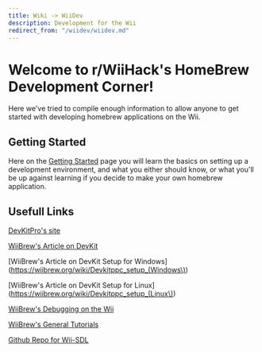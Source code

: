 ```yaml
---
title: Wiki -> WiiDev
description: Development for the Wii
redirect_from: "/wiidev/wiidev.md"
---
```


# Welcome to r/WiiHack's HomeBrew Development Corner!

Here we've tried to compile enough information to allow anyone to get started with developing homebrew applications on the Wii.

## Getting Started

Here on the [Getting Started](./setup.md) page you will learn the basics on setting up a development environment, and what you either should know, or what you'll be up against learning if you decide to make your own homebrew application.

## Usefull Links

[DevKitPro's site](https://devkitpro.org)

[WiiBrew's Article on DevKit](https://wiibrew.org/wiki/DevkitPPC)

[WiiBrew's Article on DevKit Setup for Windows](https://wiibrew.org/wiki/Devkitppc_setup_(Windows\))

[WiiBrew's Article on DevKit Setup for Linux](https://wiibrew.org/wiki/Devkitppc_setup_(Linux\))

[WiiBrew's Debugging on the Wii](https://wiibrew.org/wiki/Debugging)

[WiiBrew's General Tutorials](https://wiibrew.org/wiki/Tutorials)

[Github Repo for Wii-SDL](https://github.com/dborth/sdl-wii)
